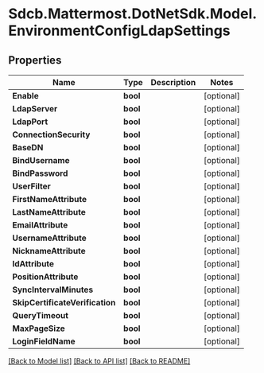 # Sdcb.Mattermost.DotNetSdk.Model.EnvironmentConfigLdapSettings
## Properties

Name | Type | Description | Notes
------------ | ------------- | ------------- | -------------
**Enable** | **bool** |  | [optional] 
**LdapServer** | **bool** |  | [optional] 
**LdapPort** | **bool** |  | [optional] 
**ConnectionSecurity** | **bool** |  | [optional] 
**BaseDN** | **bool** |  | [optional] 
**BindUsername** | **bool** |  | [optional] 
**BindPassword** | **bool** |  | [optional] 
**UserFilter** | **bool** |  | [optional] 
**FirstNameAttribute** | **bool** |  | [optional] 
**LastNameAttribute** | **bool** |  | [optional] 
**EmailAttribute** | **bool** |  | [optional] 
**UsernameAttribute** | **bool** |  | [optional] 
**NicknameAttribute** | **bool** |  | [optional] 
**IdAttribute** | **bool** |  | [optional] 
**PositionAttribute** | **bool** |  | [optional] 
**SyncIntervalMinutes** | **bool** |  | [optional] 
**SkipCertificateVerification** | **bool** |  | [optional] 
**QueryTimeout** | **bool** |  | [optional] 
**MaxPageSize** | **bool** |  | [optional] 
**LoginFieldName** | **bool** |  | [optional] 

[[Back to Model list]](../README.md#documentation-for-models) [[Back to API list]](../README.md#documentation-for-api-endpoints) [[Back to README]](../README.md)

